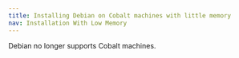 ```yaml
---
title: Installing Debian on Cobalt machines with little memory
nav: Installation With Low Memory
---
```


Debian no longer supports Cobalt machines.

